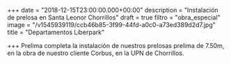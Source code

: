 +++
date = "2018-12-15T23:00:00.000+00:00"
description = "Instalación de prelosa en Santa Leonor Chorrillos"
draft = true
filtro = "obra_especial"
image = "/v1545939119/ccb46b85-3f99-44fd-a0c0-a73ed389d2d7.jpg"
title = "Departamentos Liberpark"

+++
Prelima completa la instalación de nuestros prelosas prelima de 7.50m, en la obra de nuestro cliente Corbus, en la UPN de Chorrillos.